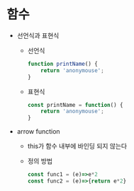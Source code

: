 <h1>함수</h1>

- 선언식과 표현식

  - 선언식

    ```javascript
    function printName() {
    	return 'anonymouse';
    }
    ```

  - 표현식

    ```javascript
    const printName = function() {
    	return 'anonymouse';
    }
    ```

- arrow function

  - this가 함수 내부에 바인딩 되지 않는다

  - 정의 방법

    ```javascript
    const func1 = (e)=>e*2
    const func2 = (e)=>{return e*2}
    ```

    